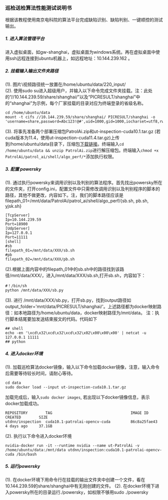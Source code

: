### 巡检送检算法性能测试说明书
根据该教程使用南京电科院的算法平台完成缺陷识别、缺陷判别、一键顺控的测试输出。
##### 1. 进入算法管理平台
进入虚拟桌面，如gw-shanghai，虚拟桌面为windows系统。再在虚拟桌面中使用ssh远程连接到ubuntu机器上，如远程地址：10.144.239.162 。
##### 2. 挂载输入输出文件夹路径
(1). 图片\视频路径统一放置在/home/ubuntu/data/220_input/  
(2). 使用sudo su进入超级用户，并输入以下命令完成文件夹挂载。注：此处的“//10.144.239.59/share/shanghai/”以及“PICRESULT/shanghai”中的“shanghai”为示例，每个厂家挂载的目录对应为终端登录的省级名称。
```
cd /home/ubuntu/data
mount -t cifs //10.144.239.59/share/shanghai/ PICRESULT/shanghai -o 'username=share,password=Abc123!@#',uid=1000,gid=1000,iocharset=utf8,rw,dir_mode=0777,file_mode=0777
```
(3). 将事先准备两个部署压缩包PatrolAi.zip和ut-inspection-cuda10.1.tar.gz (若cuda版本为11.4，使用ut-inspection-cuda11.4.tar.gz)上传到/home/ubuntu/data目录下，压缩包[下载链接](http://192.168.69.36/d/b688a5bd4f5e4772a9bd/)。终端输入```cd /home/ubuntu/data && unzip PatrolAi.zip```进行解压缩包。终端输入```chmod +x PatrolAi/patrol_ai/shell/algo_perf/*```添加执行权限。
##### 3. 配置 powersky
(1). 通过执行powersky来调用识别以及判别的算法程序。首先找出powersky所在的文件夹，打开config.ini，配置文件中只需修改调用识别以及判别程序的脚本的路径，其他不做更改，内容如下。注，我们的脚本路径应该是filepath_01=/mnt/data/PatrolAi/patrol_ai/shell/algo_perf/{sb.sh, pb.sh, yjsk.sh}
```
[TcpServer]
Ip=10.144.239.59
Port=18900
[UdpServer]
Ip=127.0.0.1
Port=11111
[shell]
#sb
filepath_01=/mnt/data/XXX/sb.sh
#pb
filepath_02=/mnt/data/XXX/pb.sh
```
(2).根据上面内容中的filepath_01中的sb.sh中的路径找到该路径/mnt/data/XXX/，进入/mnt/data/XXX/sb.sh,打开sb.sh，内容如下：
```
#！/bin/sh
python /mnt/data/XXX/sb.py
```
(3). 进行 /mnt/data/XXX/sb.py，打开sb.py，找到output路径如output_folder='mnt/data/PICRESULT/shanghai/'。上述路径都为docker映射路径：如本地路径为/home/ubuntu/data，docker映射路径为/mnt/data。
注：执行脚本结尾要加发送结束报文的代码。代码如下
```
## shell
echo -en '\xcd\x32\xcd\x32\xcd\x32\x02\x00\x00\x00' | netcat -u 127.0.0.1 11111
## python

```
##### 4. 进入docker环境
(1). 加载巡检算法docker镜像，输入以下命令加载docker镜像，注意，输入命令后需要等待较长时间，请耐心等待。
```
cd data
sudo docker load --input ut-inspection-cuda10.1.tar.gz
```
加载完成后，输入```sudo docker images```, 若出现以下docker镜像信息，表示docker加载成功。
```
REPOSITORY        TAG                                   IMAGE ID       CREATED        SIZE
utdnn/inspection  cuda10.1-patrolai-opencv-cuda         86c8a25fae43   4 days ago     37.1GB
```
(2). 执行以下命令进入docker环境
```
nvidia-docker run -it --runtime nvidia --name ut-PatrolAi -v /home/ubuntu/data:/mnt/data utdnn/inspection:cuda10.1-patrolai-opencv-cuda /bin/bash
```
##### 5. 运行powersky
(1). 在docker环境下用命令行在挂载的输出文件夹中创建一个文件，看在10.144.239.59的share/shanghai中有无刚创建的文件。
(2). 在docker环境下进入powersky所在的目录运行./powersky，如权限不够用sudo ./powersky


